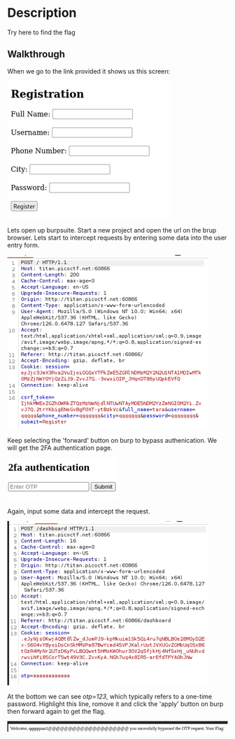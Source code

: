 # Description
Try here to find the flag

## Walkthrough
When we go to the link provided it shows us this screen:

![alt text](image.png)

Lets open up burpsuite. Start a new project and open the url on the brup browser. Lets start to intercept requests by entering some data into the user entry form.

![alt text](image-1.png)

Keep selecting the 'forward' button on burp to bypass authenication. We will get the 2FA authentication page.

![alt text](image-2.png)

Again, input some data and intercept the request. 

![alt text](image-3.png)

At the bottom we can see *otp=123*, which typically refers to a one-time password. Highlight this line, romove it and click the 'apply' button on burp then forward again to get the flag. 

![alt text](image-4.png)